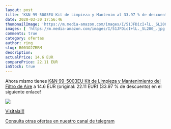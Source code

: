 ```yaml
---
layout: post
title: 'K&N 99-5003EU Kit de Limpieza y Mantenim al 33.97 % de descuento'
date: 2020-03-30 17:56:46
thumbnailImage: 'https://m.media-amazon.com/images/I/51JFDicI+lL._SL200_.jpg'
images: [ 'https://m.media-amazon.com/images/I/51JFDicI+lL._SL200_.jpg' ]
comments: true
category: ofertas
author: ring
slug: B003O2ZRRM
description:
actualPrice: 14.6 EUR
comparePrice: 22.11 EUR
inStock: true
---
```


Ahora mismo tienes [K&N 99-5003EU Kit de Limpieza y Mantenimiento del Filtro de Aire](https://www.amazon.com/dp/B003O2ZRRM/?tag=redken08-20) a 14.6 EUR (original: 22.11 EUR) (33.97 %  de descuento) en el siguiente enlace!

[![](https://m.media-amazon.com/images/I/51JFDicI+lL._SL200_.jpg)](https://www.amazon.com/dp/B003O2ZRRM/?tag=redken08-20)

[Visítala!!!](https://www.amazon.com/dp/B003O2ZRRM/?tag=redken08-20)

[Consulta otras ofertas en nuestro canal de telegram](https://t.me/s/ofertas25)
